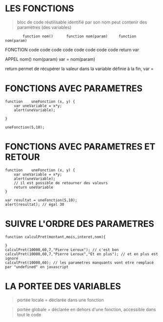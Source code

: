 # LES FONCTIONS
> bloc de code réutilisable
> identifié par son nom
> peut contenir des paramètres (des variables)

            function nom()      function nom(param)     function nom(param)
FONCTION    code                code                    code
            code                code                    code
            code                code                    return var

APPEL       nom()               nom(param)              var = nom(param)


return permet de récupérer la valeur dans la variable définie à la fin, var =



# FONCTIONS AVEC PARAMETRES
```
function    uneFonction (x, y) {
    var uneVariable = x*y;
    alert(uneVariable);

}

uneFonction(5,10);
```

# FONCTIONS AVEC PARAMETRES ET RETOUR
```
function    uneFonction (x, y) {
    var uneVariable = x*y;
    alert(uneVariable);
    // il est possible de retourner des valeurs
    return uneVariable
}

var resultat = uneFonction(5,10);
alert(resultat); // égal 30
```

# SUIVRE L'ORDRE DES PARAMETRES
```
function calculPret(montant,mois,interet,nom){

}
calculPret(10000,60,7,"Pierre Leroux"); // c'est bon
calculPret(10000,60,7,"Pierre Leroux","Et en plus"); // et en plus est ignoré
calculPret(10000,60); // les parametres manquants vont etre remplacé par "undefined" en javascript
```

# LA PORTEE DES VARIABLES

> portée locale = déclarée dans une fonction

> portée globale = déclarée en dehors d'une fonction, accessible dans tout le code
